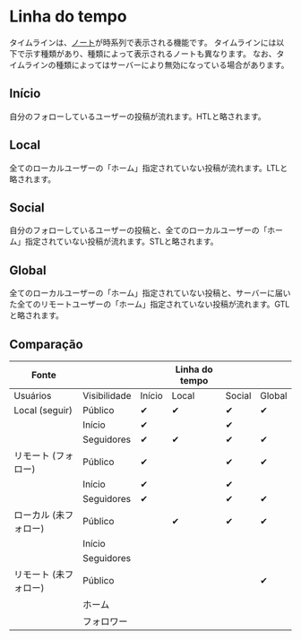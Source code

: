 # Linha do tempo
タイムラインは、[ノート](./note)が時系列で表示される機能です。 タイムラインには以下で示す種類があり、種類によって表示されるノートも異なります。 なお、タイムラインの種類によってはサーバーにより無効になっている場合があります。

## Início
自分のフォローしているユーザーの投稿が流れます。HTLと略されます。

## Local
全てのローカルユーザーの「ホーム」指定されていない投稿が流れます。LTLと略されます。

## Social
自分のフォローしているユーザーの投稿と、全てのローカルユーザーの「ホーム」指定されていない投稿が流れます。STLと略されます。

## Global
全てのローカルユーザーの「ホーム」指定されていない投稿と、サーバーに届いた全てのリモートユーザーの「ホーム」指定されていない投稿が流れます。GTLと略されます。

## Comparação
| Fonte          |              |        | Linha do tempo |        |        |
| -------------- | ------------ | ------ | -------------- | ------ | ------ |
| Usuários       | Visibilidade | Início | Local          | Social | Global |
| Local (seguir) | Público      | ✔      | ✔              | ✔      | ✔      |
|                | Início       | ✔      |                | ✔      |        |
|                | Seguidores   | ✔      | ✔              | ✔      | ✔      |
| リモート (フォロー)    | Público      | ✔      |                | ✔      | ✔      |
|                | Início       | ✔      |                | ✔      |        |
|                | Seguidores   | ✔      |                | ✔      | ✔      |
| ローカル (未フォロー)   | Público      |        | ✔              | ✔      | ✔      |
|                | Início       |        |                |        |        |
|                | Seguidores   |        |                |        |        |
| リモート (未フォロー)   | Público      |        |                |        | ✔      |
|                | ホーム          |        |                |        |        |
|                | フォロワー        |        |                |        |        |
